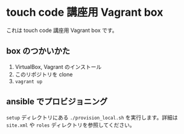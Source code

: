 touch code 講座用 Vagrant box
=============================

これは touch code 講座用 Vagrant box です。

box のつかいかた
----------------

1. VirtualBox, Vagrant のインストール
2. このリポジトリを clone
3. `vagrant up`

ansible でプロビジョニング
--------------------------

`setup` ディレクトリにある `./provision_local.sh` を実行します。詳細は `site.xml` や `roles` ディレクトリを参照してください。

